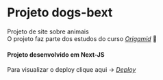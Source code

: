 # Projeto dogs-bext
Projeto de site sobre animais  </br>
O projeto faz parte dos estudos do curso  _[Origamid](https://www.origamid.com/)_ :wolf: </br>

#### Projeto desenvolvido em Next-JS </br>
Para visualizar o deploy clique aqui -> _[Deploy]()_
